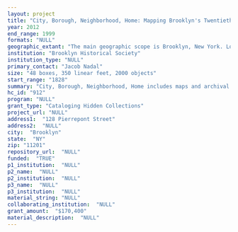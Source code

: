 ```yaml
--- 
layout: project 
title: "City, Borough, Neighborhood, Home: Mapping Brooklyn's Twentieth-Century Urban Identity"
year: 2012
end_range: 1999
formats: "NULL"
geographic_extant: "The main geographic scope is Brooklyn, New York. Long Island and New York City are also included, given the geographic areas' intertwined histories."
institution: "Brooklyn Historical Society"
institution_type: "NULL"
primary_contact: "Jacob Nadal"
size: "48 boxes, 350 linear feet, 2000 objects"
start_range: "1828"
summary: "City, Borough, Neighborhood, Home includes maps and archival materials that document Brooklyn's development from an independent city in the 19th century, through its consolidation with New York City, into one the largest and most diverse urban centers in America during the 20th century. The majority of maps and documents were created by local entities -- government, neighborhood associations, preservation organizations, and businesses-- and are rare or unique to BHS. An initial sampling of the maps found only 5 percent with records in Worldcat, but revealed political, topographical, transit, utility, and property maps that show the physical, ethnic, and institutional transformation of Brooklyn thought the 20th century. Records of the Corporate Counsel of Brooklyn include its \"street openings\" files and other matters brought by and against the City of Brooklyn to 1898 and after, as a borough of New York City. These documents track the expansion of Brooklyn’s street grid and infrastructure block-by-block, lawsuit-by-lawsuit, and record civil servant grievances; tax and property disputes; injury and breach of contract claims; and some criminal matters. BHS’s collections show Brooklyn becoming a deeply intertwined part of NYC while forging its own internationally recognized identity, place Brooklyn as a center of scholarship and debate about urban history, and convey important lessons about urban redevelopment, public-private partnerships, immigration, and community building."
hc_id: "912"
program: "NULL"
grant_type: "Cataloging Hidden Collections"
project_url: "NULL"
address1:  "128 Pierrepont Street"
address2:  "NULL"
city:  "Brooklyn"
state:  "NY"
zip: "11201"
repository_url:  "NULL"
funded:  "TRUE"
p1_institution:  "NULL"
p2_name:  "NULL"
p2_institution:  "NULL"
p3_name:  "NULL"
p3_institution:  "NULL"
material_string: "NULL"
collaborating_institution:  "NULL"
grant_amount:  "$170,400"
material_description:  "NULL"
---
```

